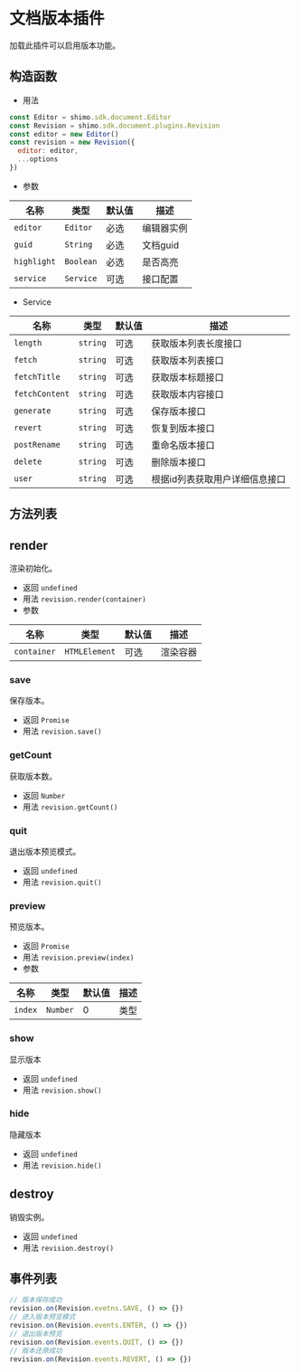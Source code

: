 # 文档版本插件

加载此插件可以启用版本功能。

## 构造函数

* 用法

```js
const Editor = shimo.sdk.document.Editor
const Revision = shimo.sdk.document.plugins.Revision
const editor = new Editor()
const revision = new Revision({
  editor: editor,
  ...options
})
```

* 参数

|名称|类型|默认值|描述|
| -- | -- | -- | -- |
| `editor` | `Editor` | 必选 | 编辑器实例 |
| `guid` | `String`  | 必选 | 文档guid |
| `highlight` | `Boolean` | 必选 | 是否高亮 |
| `service` | `Service` | 可选 | 接口配置 |

* Service

|名称|类型|默认值|描述|
| -- | -- | -- | -- |
| `length` | `string` | 可选 | 获取版本列表长度接口 |
| `fetch` | `string` | 可选 | 获取版本列表接口 |
| `fetchTitle` | `string` | 可选 | 获取版本标题接口 |
| `fetchContent` | `string` | 可选 | 获取版本内容接口 |
| `generate` | `string` | 可选 | 保存版本接口 |
| `revert` | `string` | 可选 | 恢复到版本接口 |
| `postRename` | `string` | 可选 | 重命名版本接口 |
| `delete` | `string` | 可选 | 删除版本接口 |
| `user` | `string` | 可选 | 根据id列表获取用户详细信息接口 |

## 方法列表

## render

渲染初始化。

* 返回 `undefined`
* 用法 `revision.render(container)`
* 参数

| 名称                | 类型             | 默认值 | 描述                |
| ------------------- | --------------- | ----- | ------------------ |
| `container`         | `HTMLElement`   | 可选     | 渲染容器     |

### save

保存版本。

* 返回 `Promise`
* 用法 `revision.save()`

### getCount

获取版本数。

* 返回 `Number`
* 用法 `revision.getCount()`

### quit

退出版本预览模式。

* 返回 `undefined`
* 用法 `revision.quit()`

### preview

预览版本。

* 返回 `Promise`
* 用法 `revision.preview(index)`
* 参数

| 名称                | 类型             | 默认值 | 描述                |
| ------------------- | --------------- | ----- | ------------------ |
| `index`         | `Number`   | 0     | 类型     |

### show

显示版本

* 返回 `undefined`
* 用法 `revision.show()`

### hide

隐藏版本

* 返回 `undefined`
* 用法 `revision.hide()`

## destroy

销毁实例。

* 返回 `undefined`
* 用法 `revision.destroy()`

## 事件列表

```js
// 版本保存成功
revision.on(Revision.evetns.SAVE, () => {})
// 进入版本预览模式
revision.on(Revision.events.ENTER, () => {})
// 退出版本预览
revision.on(Revision.events.QUIT, () => {})
// 版本还原成功
revision.on(Revision.events.REVERT, () => {})
```
